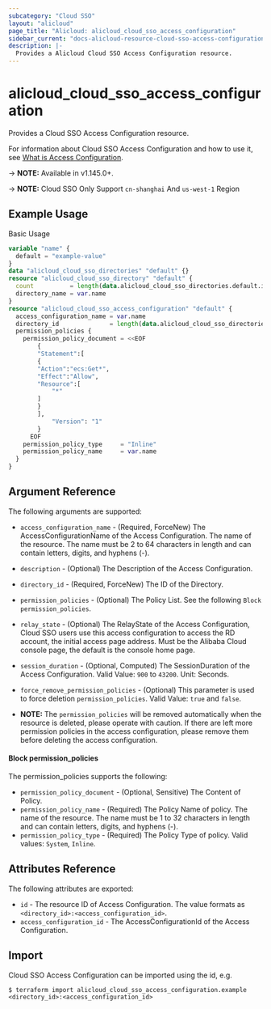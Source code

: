 ```yaml
---
subcategory: "Cloud SSO"
layout: "alicloud"
page_title: "Alicloud: alicloud_cloud_sso_access_configuration"
sidebar_current: "docs-alicloud-resource-cloud-sso-access-configuration"
description: |-
  Provides a Alicloud Cloud SSO Access Configuration resource.
---
```


# alicloud\_cloud\_sso\_access\_configuration

Provides a Cloud SSO Access Configuration resource.

For information about Cloud SSO Access Configuration and how to use it, see [What is Access Configuration](https://www.alibabacloud.com/help/en/doc-detail/266737.html).

-> **NOTE:** Available in v1.145.0+.

-> **NOTE:** Cloud SSO Only Support `cn-shanghai` And `us-west-1` Region

## Example Usage

Basic Usage

```terraform
variable "name" {
  default = "example-value"
}
data "alicloud_cloud_sso_directories" "default" {}
resource "alicloud_cloud_sso_directory" "default" {
  count          = length(data.alicloud_cloud_sso_directories.default.ids) > 0 ? 0 : 1
  directory_name = var.name
}
resource "alicloud_cloud_sso_access_configuration" "default" {
  access_configuration_name = var.name
  directory_id              = length(data.alicloud_cloud_sso_directories.default.ids) > 0 ? data.alicloud_cloud_sso_directories.default.ids[0] : concat(alicloud_cloud_sso_directory.default.*.id, [""])[0]
  permission_policies {
    permission_policy_document = <<EOF
		{
        "Statement":[
        {
        "Action":"ecs:Get*",
        "Effect":"Allow",
        "Resource":[
            "*"
        ]
        }
        ],
			"Version": "1"
		}
	  EOF
    permission_policy_type     = "Inline"
    permission_policy_name     = var.name
  }
}
```

## Argument Reference

The following arguments are supported:

* `access_configuration_name` - (Required, ForceNew) The AccessConfigurationName of the Access Configuration. The name of the resource. The name must be 2 to 64 characters in length and can contain letters, digits, and hyphens (-).
* `description` - (Optional) The Description of the  Access Configuration.
* `directory_id` - (Required, ForceNew) The ID of the Directory.
* `permission_policies` - (Optional) The Policy List. See the following `Block permission_policies`.
* `relay_state` - (Optional) The RelayState of the Access Configuration, Cloud SSO users use this access configuration to access the RD account, the initial access page address. Must be the Alibaba Cloud console page, the default is the console home page.
* `session_duration` - (Optional, Computed) The SessionDuration of the Access Configuration. Valid Value: `900` to `43200`. Unit: Seconds.
* `force_remove_permission_policies` - (Optional) This parameter is used to force deletion `permission_policies`. Valid Value: `true` and `false`.

* **NOTE:** The `permission_policies` will be removed automatically when the resource is deleted, please operate with caution. If there are left more permission policies in the access configuration, please remove them before deleting the access configuration.

#### Block permission_policies

The permission_policies supports the following: 

* `permission_policy_document` - (Optional, Sensitive) The Content of Policy.
* `permission_policy_name` - (Required) The Policy Name of policy. The name of the resource. The name must be 1 to 32 characters in length and can contain letters, digits, and hyphens (-).
* `permission_policy_type` - (Required) The Policy Type of policy. Valid values: `System`, `Inline`.

## Attributes Reference

The following attributes are exported:

* `id` - The resource ID of Access Configuration. The value formats as `<directory_id>:<access_configuration_id>`.
* `access_configuration_id` - The AccessConfigurationId of the Access Configuration.

## Import

Cloud SSO Access Configuration can be imported using the id, e.g.

```
$ terraform import alicloud_cloud_sso_access_configuration.example <directory_id>:<access_configuration_id>
```
